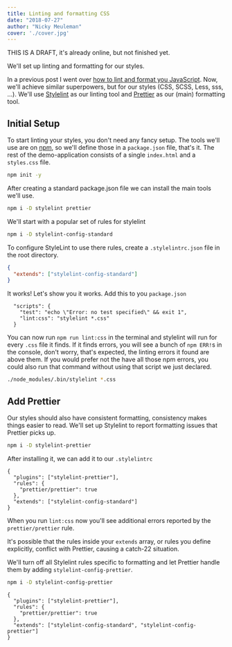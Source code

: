 ```yaml
---
title: Linting and formatting CSS
date: "2018-07-27"
author: "Nicky Meuleman"
cover: './cover.jpg'
---
```


THIS IS A DRAFT, it's already online, but not finished yet.

We'll set up linting and formatting for our styles.

In a previous post I went over [how to lint and format you JavaScript](/blog/automagically-lint). Now, we'll achieve similar superpowers, but for our styles (CSS, SCSS, Less, sss, ...).
We'll use [Stylelint](https://stylelint.io) as our linting tool and [Prettier](https://prettier.io) as our (main) formatting tool.

## Initial Setup

To start linting your styles, you don't need any fancy setup.
The tools we'll use are on [npm](https://www.npmjs.com/), so we'll define those in a `package.json` file, that's it. The rest of the demo-application consists of a single `index.html` and a `styles.css` file.

```sh
npm init -y
```

After creating a standard package.json file we can install the main tools we'll use.

```sh
npm i -D stylelint prettier
```

We'll start with a popular set of rules for stylelint

```sh
npm i -D stylelint-config-standard
```

To configure StyleLint to use there rules,
create a `.stylelintrc.json` file in the root directory.

```json
{
  "extends": ["stylelint-config-standard"]
}
```

It works! Let's show you it works.
Add this to you `package.json`

```json{3}
  "scripts": {
    "test": "echo \"Error: no test specified\" && exit 1",
    "lint:css": "stylelint *.css"
  }
```

You can now run `npm run lint:css` in the terminal and stylelint will run for every `.css` file it finds.
If it finds errors, you will see a bunch of `npm ERR!`s in the console, don't worry, that's expected, the linting errors it found are above them.
If you would prefer not the have all those npm errors, you could also run that command without using that script we just declared.

```sh
./node_modules/.bin/stylelint *.css
```

## Add Prettier

Our styles should also have consistent formatting, consistency makes things easier to read.
We'll set up Stylelint to report formatting issues that Prettier picks up.

```sh
npm i -D stylelint-prettier
```

After installing it, we can add it to our `.stylelintrc`

```json{2-5}
{
  "plugins": ["stylelint-prettier"],
  "rules": {
    "prettier/prettier": true
  },
  "extends": ["stylelint-config-standard"]
}
```

When you run `lint:css` now you'll see additional errors reported by the `prettier/prettier` rule.

It's possible that the rules inside your `extends` array, or rules you define explicitly, conflict with Prettier, causing a catch-22 situation.

We'll turn off all Stylelint rules specific to formatting and let Prettier handle them by adding `stylelint-config-prettier`.

```sh
npm i -D stylelint-config-prettier
```

```json{6}
{
  "plugins": ["stylelint-prettier"],
  "rules": {
    "prettier/prettier": true
  },
  "extends": ["stylelint-config-standard", "stylelint-config-prettier"]
}
```
